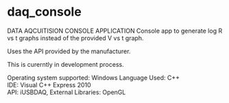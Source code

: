 daq_console
===========

DATA AQCUITISION CONSOLE APPLICATION  Console app to generate log R vs t graphs instead of the provided V vs t graph. 

Uses the API provided by the manufacturer.  

This is curerntly in development process.  

Operating system supported: Windows
Language Used: C++  
IDE: Visual C++ Express 2010  
API: iUSBDAQ, 
External Libraries: OpenGL
